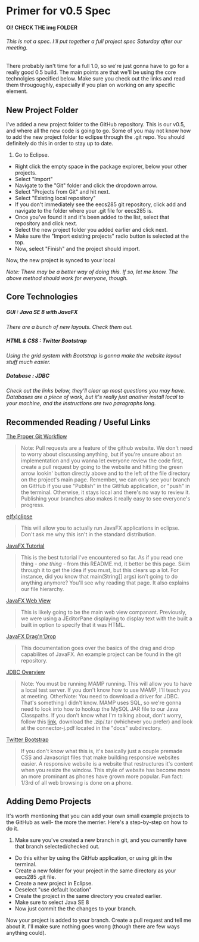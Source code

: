 Primer for v0.5 Spec
====================

<b> OI! CHECK THE img FOLDER</b>

###### This is not a spec. I'll put together a full project spec Saturday after our meeting.


There probably isn't time for a full 1.0, so we're just gonna have to go for a really good 0.5 build. The main points are that we'll be using the core technolgies specified below. Make sure you check out the links and read them througoughly, especially if you plan on working on any specific element.

## New Project Folder

I've added a new project folder to the GitHub repository. This is our v0.5, and where all the new code is going to go. Some of you may not know how to add the new project folder to eclipse through the .git repo. You should definitely do this in order to stay up to date.

1. Go to Eclipse.
* Right click the empty space in the package explorer, below your other projects.
* Select "Import"
* Navigate to the "Git" folder and click the dropdown arrow.
* Select "Projects from Git" and hit next.
* Select "Existing local repository"
* If you don't immediately see the eecs285 git repository, click add and navigate to the folder where your .git file for eecs285 is.
* Once you've found it and it's been added to the list, select that repository and click next.
* Select the new project folder you added earlier and click next.
 * Make sure the "Import existing projects" radio button is selected at the top.
* Now, select "Finish" and the project should import.

Now, the new project is synced to your local

*Note: There may be a better way of doing this. If so, let me know. The above method should work for everyone, though.*


## Core Technologies
##### GUI : Java SE 8 with JavaFX
*There are a bunch of new layouts. Check them out.*

##### HTML & CSS : Twitter Bootstrap
*Using the grid system with Bootstrap is gonna make the website layout stuff much easier.*

##### Database : JDBC
*Check out the links below, they'll clear up most questions you may have. Databases are a piece of work, but it's really just another install local to your machine, and the instructions are two paragraphs long.*


## Recommended Reading / Useful Links

[The Proper Git Workflow](https://guides.github.com/introduction/flow/)
>Note: Pull requests are a feature of the github website. We don't need to worry about discussing anything, but if you're unsure about an implementation and you wanna let everyone review the code first, create a pull request by going to the website and hitting the green arrow lookin' button directly above and to the left of the file directory on the project's main page. Remember, we can only see your branch on GitHub if you use "Publish" in the GitHub application, or "push" in the terminal. Otherwise, it stays local and there's no way to review it. Publishing your branches also makes it really easy to see everyone's progress.

[e(fx)clipse](http://www.eclipse.org/efxclipse/install.html#for-the-lazy)
>This will allow you to actually run JavaFX applications in eclipse. Don't ask me why this isn't in the standard distribution.

[JavaFX Tutorial ](http://code.makery.ch/java/javafx-8-tutorial-part1/)
>This is the best tutorial I've encountered so far. As if you read one thing - *one thing* - from this README.md, it better be this page. Skim through it to get the idea if you must, but this clears up a lot. For instance, did you know that main(String[] args) isn't going to do anything anymore? You'll see why reading that page. It also explains our file hierarchy.

[JavaFX Web View](https://docs.oracle.com/javafx/2/webview/jfxpub-webview.htm)
>This is likely going to be the main web view companant. Previously, we were using a JEditorPane displaying to display text with the built a built in option to specify that it was HTML.

[JavaFX Drag'n'Drop](https://docs.oracle.com/javafx/2/drag_drop/jfxpub-drag_drop.htm)
>This documentation goes over the basics of the drag and drop capabilites of JavaFX. An example project can be found in the git repository.

[JDBC Overview](http://www.tutorialspoint.com/jdbc/jdbc-quick-guide.htm)
>Note: You must be running MAMP running. This will allow you to have a local test server. If you don't know how to use MAMP, I'll teach you at meeting.
>OtherNote: You need to download a driver for JDBC. That's something I didn't know. MAMP uses SQL, so we're gonna need to look into how to hookup the MySQL JAR file to our Java Classpaths. If you don't know what I'm talking about, don't worry, follow this [link](http://dev.mysql.com/downloads/file.php?id=454396), download the .zip/.tar (whichever you prefer) and look at the connector-j.pdf located in the "docs" subdirectory.

[Twitter Bootstrap](http://getbootstrap.com/getting-started/#examples)
>If you don't know what this is, it's basically just a couple premade CSS and Javascript files that make building responsive websites easier. A responsive website is a website that restructures it's content when you resize the window. This style of website has become more an more prominant as phones have grown more popular. Fun fact: 1/3rd of all web browsing is done on a phone.

## Adding Demo Projects

It's worth mentioning that you can add your own small example projects to the GitHub as well- the more the merrier. Here's a step-by-step on how to do it.

1. Make sure you've created a new branch in git, and you currently have that branch selected/checked out.
 * Do this either by using the GitHub application, or using git in the terminal.
* Create a new folder for your project in the same directory as your eecs285 .git file.
* Create a new project in Eclipse.
 * Deselect "use default location"
 * Create the project in the same directory you created earlier.
 * Make sure to select Java SE 8
* Now just commit the the changes to your branch.

Now your project is added to your branch. Create a pull request and tell me about it. I'll make sure nothing goes wrong (though there are few ways anything could).
